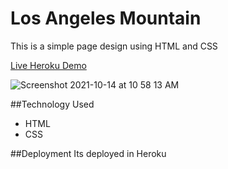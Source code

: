 # Los Angeles Mountain
This is a simple page design using HTML and CSS


[Live Heroku Demo](https://losangelesmountains-jithin.herokuapp.com/)

![Screenshot 2021-10-14 at 10 58 13 AM](https://user-images.githubusercontent.com/90886888/137257205-ca73cbaa-1b59-4ef3-acd6-60ff5b1794ae.png)

##Technology Used
* HTML
* CSS


##Deployment 
Its deployed in Heroku
